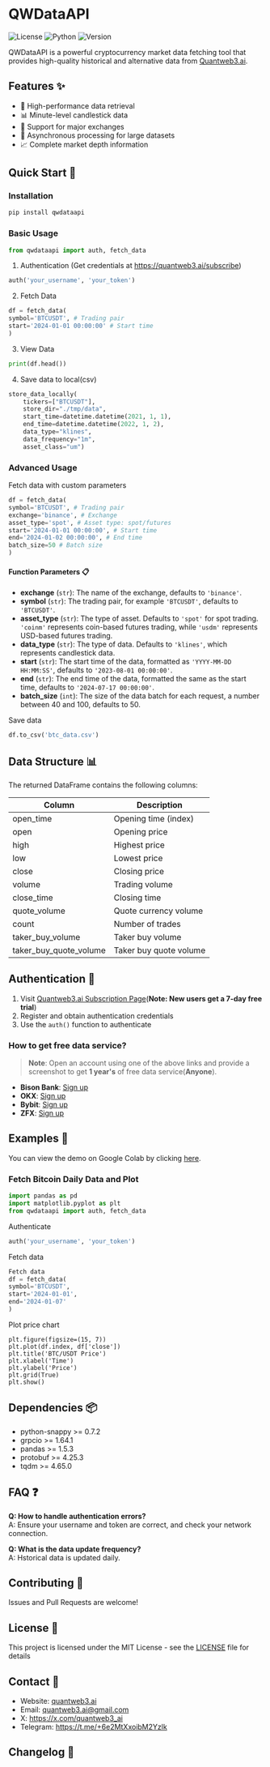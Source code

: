 # QWDataAPI

![License](https://img.shields.io/badge/license-MIT-blue.svg)
![Python](https://img.shields.io/badge/python-3.8%2B-blue)
![Version](https://img.shields.io/badge/version-1.0.7-green)

QWDataAPI is a powerful cryptocurrency market data fetching tool that provides high-quality historical and alternative
data from [Quantweb3.ai](https://quantweb3.ai/).

## Features ✨

- 🚀 High-performance data retrieval
- 📊 Minute-level candlestick data
- 💫 Support for major exchanges
- 🔄 Asynchronous processing for large datasets
- 📈 Complete market depth information

## Quick Start 🚀

### Installation

``` bash
pip install qwdataapi
```

### Basic Usage

``` python
from qwdataapi import auth, fetch_data
```

1. Authentication (Get credentials at https://quantweb3.ai/subscribe)

``` python
auth('your_username', 'your_token')
```

2. Fetch Data

``` python
df = fetch_data(
symbol='BTCUSDT', # Trading pair
start='2024-01-01 00:00:00' # Start time
)
```

3. View Data

``` python
print(df.head())
```
4. Save data to local(csv)
``` python
store_data_locally(
    tickers=["BTCUSDT"],
    store_dir="./tmp/data",
    start_time=datetime.datetime(2021, 1, 1),
    end_time=datetime.datetime(2022, 1, 2),
    data_type="klines",
    data_frequency="1m",
    asset_class="um")
```

### Advanced Usage

Fetch data with custom parameters

``` python 
df = fetch_data(
symbol='BTCUSDT', # Trading pair
exchange='binance', # Exchange
asset_type='spot', # Asset type: spot/futures
start='2024-01-01 00:00:00', # Start time
end='2024-01-02 00:00:00', # End time
batch_size=50 # Batch size
)
```

#### Function Parameters 📋

- **exchange** (`str`): The name of the exchange, defaults to `'binance'`.
- **symbol** (`str`): The trading pair, for example `'BTCUSDT'`, defaults to `'BTCUSDT'`.
- **asset_type** (`str`): The type of asset. Defaults to `'spot'` for spot trading. `'coinm'` represents coin-based
  futures trading, while `'usdm'` represents USD-based futures trading.
- **data_type** (`str`): The type of data. Defaults to `'klines'`, which represents candlestick data.
- **start** (`str`): The start time of the data, formatted as `'YYYY-MM-DD HH:MM:SS'`, defaults to
  `'2023-08-01 00:00:00'`.
- **end** (`str`): The end time of the data, formatted the same as the start time, defaults to `'2024-07-17 00:00:00'`.
- **batch_size** (`int`): The size of the data batch for each request, a number between 40 and 100, defaults to 50.

Save data

``` python
df.to_csv('btc_data.csv')
```

## Data Structure 📊

The returned DataFrame contains the following columns:

| Column                 | Description            |
|------------------------|------------------------|
| open_time              | Opening time (index)   |
| open                   | Opening price          |
| high                   | Highest price          |
| low                    | Lowest price           |
| close                  | Closing price          |
| volume                 | Trading volume         |
| close_time             | Closing time           |
| quote_volume           | Quote currency volume  |
| count                  | Number of trades       |
| taker_buy_volume       | Taker buy volume       |
| taker_buy_quote_volume | Taker buy quote volume |

## Authentication 🔑

1. Visit [Quantweb3.ai Subscription Page](https://quantweb3.ai/subscribe)(**Note: New users get a 7-day free trial**)
2. Register and obtain authentication credentials
3. Use the `auth()` function to authenticate

### How to get free data service?

> **Note**: Open an account using one of the above links and provide a screenshot to get **1 year's** of free data service(**Anyone**).

- **Bison Bank**: [Sign up](https://m.bison.com/#/register?invitationCode=1002)
- **OKX**: [Sign up](http://www.okx.com/join/80353297)
- **Bybit**: [Sign up](https://partner.bybit.com/b/90899)
- **ZFX**: [Sign up](https://zfx.link/46dFByp)

## Examples 📝

You can view the demo on Google Colab by
clicking [here](https://colab.research.google.com/drive/1GiC43LmyWGk3S2xCmvLlGzW_1GrMgGyD?usp=sharing).

### Fetch Bitcoin Daily Data and Plot

``` python
import pandas as pd
import matplotlib.pyplot as plt
from qwdataapi import auth, fetch_data
```

Authenticate

``` python 
auth('your_username', 'your_token')
```

Fetch data

``` python 
Fetch data
df = fetch_data(
symbol='BTCUSDT',
start='2024-01-01',
end='2024-01-07'
)
```

Plot price chart

```
plt.figure(figsize=(15, 7))
plt.plot(df.index, df['close'])
plt.title('BTC/USDT Price')
plt.xlabel('Time')
plt.ylabel('Price')
plt.grid(True)
plt.show()
```

## Dependencies 📦

- python-snappy >= 0.7.2
- grpcio >= 1.64.1
- pandas >= 1.5.3
- protobuf >= 4.25.3
- tqdm >= 4.65.0

## FAQ ❓

**Q: How to handle authentication errors?**  
A: Ensure your username and token are correct, and check your network connection.

**Q: What is the data update frequency?**  
A: Hstorical data is updated daily.

## Contributing 🤝

Issues and Pull Requests are welcome!

## License 📄

This project is licensed under the MIT License - see the [LICENSE](LICENSE) file for details

## Contact 📧

- Website: [quantweb3.ai](https://quantweb3.ai)
- Email: quantweb3.ai@gmail.com
- X: https://x.com/quantweb3_ai
- Telegram: https://t.me/+6e2MtXxoibM2Yzlk

## Changelog 📝